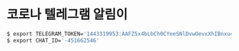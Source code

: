 # 코로나 텔레그램 알림이

```sh
$ export TELEGRAM_TOKEN='1443319953:AAFZ5x4bLbCh0CYeeSNlDvwOevxXhIBnxu4'
$ export CHAT_ID='-451662546'
```

